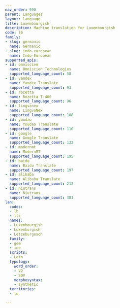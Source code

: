 ```yaml
---
nav_order: 990
parent: Languages
layout: language
title: Luxembourgish
description: Machine translation for Luxembourgish
code: lb
family:
- slug: germanic
  name: Germanic
- slug: indo-european
  name: Indo-European
supported_apis:
- id: omniscien
  name: Omniscien Technologies
  supported_language_count: 58
- id: yandex
  name: Yandex Translate
  supported_language_count: 93
- id: rozetta
  name: Rozetta T-400
  supported_language_count: 96
- id: lingvanex
  name: LingvaNex
  supported_language_count: 108
- id: youdao
  name: Youdao Translate
  supported_language_count: 110
- id: google
  name: Google Translate
  supported_language_count: 132
- id: modernmt
  name: ModernMT
  supported_language_count: 195
- id: baidu
  name: Baidu Translate
  supported_language_count: 197
- id: alibaba
  name: Alibaba Translate
  supported_language_count: 212
- id: niutrans
  name: Niutrans
  supported_language_count: 381
lan:
  codes:
  - lb
  - ltz
  names:
  - Luxembourgish
  - Luxemburgish
  - Letzeburgesch
  family:
  - gem
  - ine
  scripts:
  - Latn
  typology:
    word_order:
    - V2
    - SOV
    morphosyntax:
    - synthetic
  territories:
  - lu

---
```


